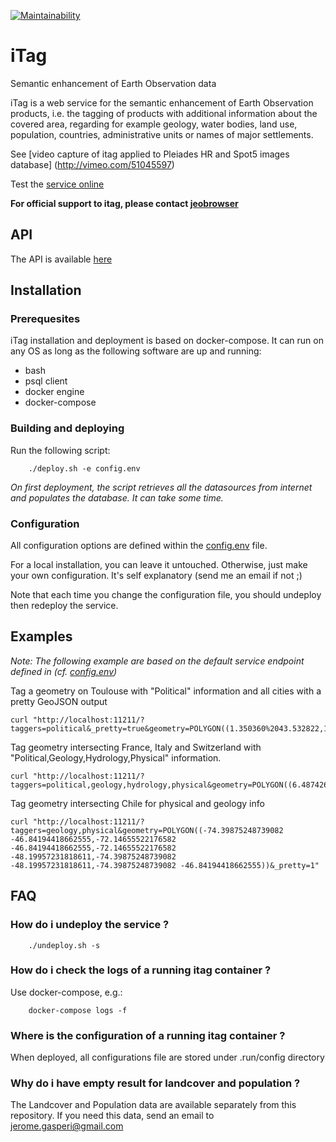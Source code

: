 [![Maintainability](https://api.codeclimate.com/v1/badges/367107bc47a1b1b2d58e/maintainability)](https://codeclimate.com/github/jjrom/itag/maintainability)
# iTag
Semantic enhancement of Earth Observation data

iTag is a web service for the semantic enhancement of Earth Observation products, i.e. the tagging of products with additional information about the covered area, regarding for example geology, water bodies, land use, population, countries, administrative units or names of major settlements.

See [video capture of itag applied to Pleiades HR and Spot5 images database] (http://vimeo.com/51045597)

Test the [service online]( https://itag.snapplanet.io?_pretty=1&taggers=political&geometry=POLYGON((1.350360%2043.532822,1.350360%2043.668522,1.515350%2043.668522,1.515350%2043.532822,1.350360%2043.532822)) )

**For official support to itag, please contact [jeobrowser](https://mapshup.com)**

## API
The API is available [here](https://github.com/jjrom/itag/blob/master/docs/API.md) 

## Installation

### Prerequesites
iTag installation and deployment is based on docker-compose. It can run on any OS as long as the following software are up and running:

* bash
* psql client
* docker engine
* docker-compose

### Building and deploying
Run the following script:

        ./deploy.sh -e config.env

*On first deployment, the script retrieves all the datasources from internet and populates the database. It can take some time.*

### Configuration
All configuration options are defined within the [config.env](https://github.com/jjrom/itag/blob/master/config.env) file.

For a local installation, you can leave it untouched. Otherwise, just make your own configuration. It's self explanatory (send me an email if not ;)

Note that each time you change the configuration file, you should undeploy then redeploy the service.

## Examples
*Note: The following example are based on the default service endpoint defined in (cf. [config.env](https://github.com/jjrom/itag/blob/master/config.env))*

Tag a geometry on Toulouse with "Political" information and all cities with a pretty GeoJSON output
```
curl "http://localhost:11211/?taggers=political&_pretty=true&geometry=POLYGON((1.350360%2043.532822,1.350360%2043.668522,1.515350%2043.668522,1.515350%2043.532822,1.350360%2043.532822))"
```

Tag geometry intersecting France, Italy and Switzerland with "Political,Geology,Hydrology,Physical" information.
```
curl "http://localhost:11211/?taggers=political,geology,hydrology,physical&geometry=POLYGON((6.487426757812523%2045.76081241294796,6.487426757812523%2046.06798615804025,7.80578613281244%2046.06798615804025,7.80578613281244%2045.76081241294796,6.487426757812523%2045.76081241294796))"
```

Tag geometry intersecting Chile for physical and geology info
```
curl "http://localhost:11211/?taggers=geology,physical&geometry=POLYGON((-74.39875248739082 -46.84194418662555,-72.14655522176582 -46.84194418662555,-72.14655522176582 -48.19957231818611,-74.39875248739082 -48.19957231818611,-74.39875248739082 -46.84194418662555))&_pretty=1"
```

## FAQ

### How do i undeploy the service ?

        ./undeploy.sh -s

### How do i check the logs of a running itag container ?
Use docker-compose, e.g.:

        docker-compose logs -f

### Where is the configuration of a running itag container ?
When deployed, all configurations file are stored under .run/config directory

### Why do i have empty result for landcover and population ?
The Landcover and Population data are available separately from this repository. If you need this data, send an email to jerome.gasperi@gmail.com

